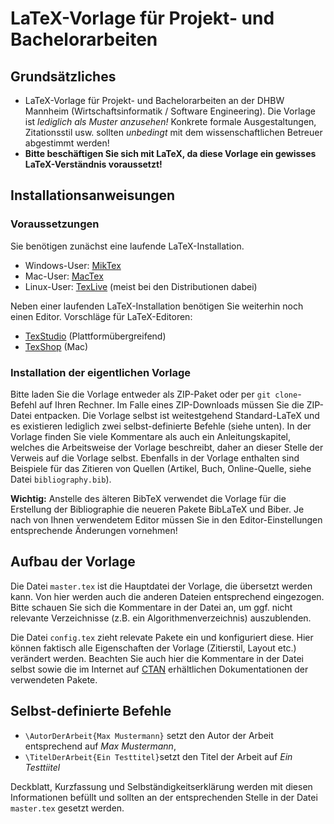 # LaTeX-Vorlage für Projekt- und Bachelorarbeiten  

## Grundsätzliches
* LaTeX-Vorlage für Projekt- und Bachelorarbeiten an der DHBW Mannheim (Wirtschaftsinformatik / Software Engineering).
Die Vorlage ist *lediglich als Muster anzusehen!* Konkrete formale Ausgestaltungen, Zitationsstil usw. sollten *unbedingt* mit dem
wissenschaftlichen Betreuer abgestimmt werden!
* **Bitte beschäftigen Sie sich mit LaTeX, da diese Vorlage ein gewisses LaTeX-Verständnis voraussetzt!**


## Installationsanweisungen

### Voraussetzungen

Sie benötigen zunächst eine laufende LaTeX-Installation.

* Windows-User: [MikTex](http://www.miktex.org)
* Mac-User: [MacTex](http://www.tug.org/mactex/index.html)
* Linux-User: [TexLive](http://www.tug.org/texlive/) (meist bei den Distributionen dabei)

Neben einer laufenden LaTeX-Installation benötigen Sie weiterhin noch einen Editor.
Vorschläge für LaTeX-Editoren:

* [TexStudio](http://www.texstudio.org) (Plattformübergreifend)
* [TexShop](http://pages.uoregon.edu/koch/texshop/) (Mac)

### Installation der eigentlichen Vorlage

Bitte laden Sie die Vorlage entweder als ZIP-Paket oder per `git clone`-Befehl auf Ihren Rechner. Im Falle eines ZIP-Downloads müssen Sie die ZIP-Datei entpacken. Die Vorlage selbst ist weitestgehend Standard-LaTeX und es existieren lediglich zwei selbst-definierte Befehle (siehe unten). In der Vorlage finden Sie viele Kommentare als auch ein Anleitungskapitel, welches die Arbeitsweise
der Vorlage beschreibt, daher an dieser Stelle der Verweis auf die Vorlage selbst. Ebenfalls in der Vorlage enthalten sind
Beispiele für das Zitieren von Quellen (Artikel, Buch, Online-Quelle, siehe Datei `bibliography.bib`).

**Wichtig:** Anstelle des älteren BibTeX verwendet die Vorlage für die Erstellung der Bibliographie
die neueren Pakete BibLaTeX und Biber. Je nach von Ihnen verwendetem Editor müssen Sie in den Editor-Einstellungen
entsprechende Änderungen vornehmen!

## Aufbau der Vorlage
Die Datei `master.tex` ist die Hauptdatei der Vorlage, die übersetzt werden kann. Von hier werden auch die anderen
Dateien entsprechend eingezogen. Bitte schauen Sie sich die Kommentare in der Datei an, um ggf. nicht relevante
Verzeichnisse (z.B. ein Algorithmenverzeichnis) auszublenden.

Die Datei `config.tex` zieht relevate Pakete ein und konfiguriert diese. Hier können faktisch alle Eigenschaften der Vorlage
(Zitierstil, Layout etc.) verändert werden. Beachten Sie auch hier die Kommentare in der Datei selbst sowie die im Internet
auf [CTAN](http://www.ctan.org) erhältlichen Dokumentationen der verwendeten Pakete.


## Selbst-definierte Befehle
- `\AutorDerArbeit{Max Mustermann}` setzt den Autor der Arbeit entsprechend auf *Max Mustermann*,
- `\TitelDerArbeit{Ein Testtitel}`setzt den Titel der Arbeit auf *Ein Testtiitel*

Deckblatt, Kurzfassung und Selbständigkeitserklärung werden mit diesen Informationen
befüllt und sollten an der entsprechenden Stelle in der Datei `master.tex`
gesetzt werden.
